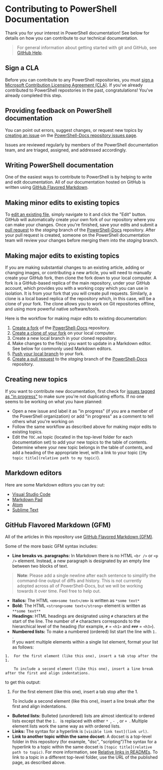 # Contributing to PowerShell Documentation

Thank you for your interest in PowerShell documentation! See below for details on how you can contribute to our technical documentation.

>For general information about getting started with git and GitHub, see [GitHub Help](https://help.github.com/). 

## Sign a CLA

Before you can contribute to any PowerShell repositories, you must [sign a Microsoft Contribution Licensing Agreement (CLA)](https://cla.microsoft.com/). 
If you've already contributed to PowerShell repostories in the past, congratulations! You've already completed this step.

## Providing feedback on PowerShell documentation

You can point out errors, suggest changes, or request new topics by [creating an issue](https://help.github.com/articles/creating-an-issue/) on the 
[PowerShell-Docs repository issues page](https://github.com/PowerShell/PowerShell-Docs/issues).

Issues are reviewed regularly by members of the PowerShell documentation team, and are triaged, assigned, and addressed accordingly.

## Writing PowerShell documentation

One of the easiest ways to contribute to PowerShell is by helping to write and edit documentation. 
All of our documentation hosted on GitHub is written using [GitHub Flavored Markdown](https://help.github.com/articles/github-flavored-markdown/).

## Making minor edits to existing topics

To [edit an existing file](https://help.github.com/articles/editing-files-in-another-user-s-repository/), simply navigate to it and click the "Edit" button. 
GitHub will automatically create your own fork of our repository where you can make your changes. 
Once you're finished, save your edits and submit a [pull request](https://help.github.com/articles/creating-a-pull-request/) to the *staging* branch of 
the [PowerShell-Docs](https://github.com/PowerShell/PowerShell-Docs) repository. 
After your pull request is created, someone on the PowerShell documentation team will review your changes before merging them into the *staging* branch.

## Making major edits to existing topics

If you are making substantial changes to an existing article, adding or changing images, or contributing a new article, you will need to manually create your GitHub fork, 
then clone the fork down to your local computer. A fork is a GitHub-based replica of the main repository, under your GitHub account, which provides you with a working copy which you can use 
in isolation. It is from your fork that you will create pull requests. Similarly, a clone is a local based replica of the repository which, in this case, will be a clone of your fork. 
The clone allows you to work on Git repositories offline, and using more powerful native software/tools.

Here is the workflow for making major edits to existing documentation:

1. [Create a fork](https://help.github.com/articles/fork-a-repo/) of the [PowerShell-Docs](https://github.com/PowerShell/PowerShell-Docs) repository.
2. [Create a clone of your fork](https://help.github.com/articles/cloning-a-repository/) on your local computer.
3. Create a new local branch in your cloned repository.
4. Make changes to the file(s) you want to update in a Markdown editor. See below for commonly used Markdown editors.
5. [Push your local branch](https://help.github.com/articles/pushing-to-a-remote/) to your fork.
6. [Create a pull request](https://help.github.com/articles/creating-a-pull-request/) to the *staging* branch of the [PowerShell-Docs](https://github.com/PowerShell/PowerShell-Docs) repository.

## Creating new topics

If you want to contribute new documentation, first check for [issues tagged as "in progress"](https://github.com/PowerShell/PowerShell-Docs/labels/in%20progress) to make sure you're not 
duplicating efforts.
If no one seems to be working on what you have planned:

* Open a new issue and label it as "in progress" (if you are a member of the PowerShell organization) or add "in progress" as a comment to tell others what you're working on
* Follow the same workflow as described above for making major edits to existing topics.
* Edit the `TOC.md` topic (located in the top-level folder for each documentation set) to add your new topics to the table of contents. Determine where your new topic belongs in the table of contents, and add a heading of the appropriate level, with a link
    to your topic (`[My topic title](relative path to my topic)`).

## Markdown editors

Here are some Markdown editors you can try out:

* [Visual Studio Code](https://code.visualstudio.com)
* [Markdown Pad](http://markdownpad.com/)
* [Atom](https://atom.io/)
* [Sublime Text](http://www.sublimetext.com/)


## GitHub Flavored Markdown (GFM)

All of the articles in this repository use [GitHub Flavored Markdown (GFM)](https://help.github.com/articles/github-flavored-markdown/).

Some of the more basic GFM syntax includes:

* **Line breaks vs. paragraphs:** In Markdown there is no HTML `<br />` or `<p />` element. 
Instead, a new paragraph is designated by an empty line between two blocks of text.

> **Note**: Please add a single newline after each sentence to simplify the command-line output of diffs and history.
This is not currently adopted across all of PowerShell-Docs, but we will be working towards it over time. Feel free to help out. 

* **Italics:** The HTML `<em>some text</em>` is written as `*some text*`
* **Bold:** The HTML `<strong>some text</strong>` element is written as `**some text**`
* **Headings:** HTML headings are designated using `#` characters at the start of the line. 
The number of `#` characters corresponds to the hierarchical level of the heading (for example, `#` = `<h1>` and `###` = ```<h3>```).
* **Numbered lists:** To make a numbered (ordered) list start the line with `1. `.  
If you want multiple elements within a single list element, format your list as follows:
```        
1.  For the first element (like this one), insert a tab stop after the 1. 

    To include a second element (like this one), insert a line break after the first and align indentations.
```
to get this output:

1.  For the first element (like this one), insert a tab stop after the 1. 

    To include a second element (like this one), insert a line break after the first and align indentations.

* **Bulleted lists:** Bulleted (unordered) lists are almost identical to ordered lists except that the `1. ` is replaced with either `* `, `- `, or `+ `. 
Multiple element lists work the same way as with ordered lists.
* **Links:** The syntax for a hyperlink is `[visible link text](link url)`.
* **Link to another topic within the same docset:** A docset is a top-level folder in this repository 
    (for example, "dsc", "scripting")The syntax for a hyperlink to a topic within the same docset is 
    `[topic title](relative path to topic)`. For more information, see [Relative links in READMEs](https://help.github.com/articles/relative-links-in-readmes/). To link to a topic in a different top-level folder,
    use the URL of the published page, as described above.
